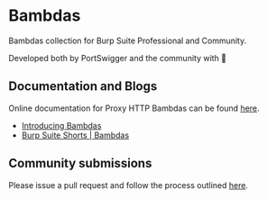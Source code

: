 # Bambdas
Bambdas collection for Burp Suite Professional and Community.

Developed both by PortSwigger and the community with 🧡

## Documentation and Blogs
Online documentation for Proxy HTTP Bambdas can be found [here](https://portswigger.net/burp/documentation/desktop/tools/proxy/http-history/bambdas).

- [Introducing Bambdas](https://portswigger.net/blog/introducing-bambdas)
- [Burp Suite Shorts | Bambdas](https://www.youtube.com/watch?v=neQpukwW43g)

## Community submissions
Please issue a pull request and follow the process outlined [here](https://github.com/PortSwigger/Bambdas/blob/main/CONTRIBUTING.md).
